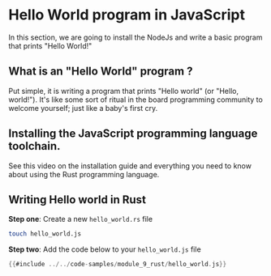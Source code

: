 # Hello World program in JavaScript

In this section, we are going to install the NodeJs and write a basic program
that prints "Hello World!"

## What is an "Hello World" program ?

Put simple, it is writing a program that prints "Hello world" (or "Hello,
world!"). It's like some sort of ritual in the board programming community to
welcome yourself; just like a baby's first cry.

## Installing the JavaScript programming language toolchain.

See this video on the installation guide and everything you need to know about
using the Rust programming language.

## Writing Hello world in Rust

**Step one**: Create a new `hello_world.rs` file

```sh
touch hello_world.js
```

**Step two**: Add the code below to your `hello_world.js` file

```rust
{{#include ../../code-samples/module_9_rust/hello_world.js}}
```
